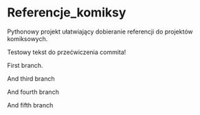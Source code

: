 # Referencje_komiksy
Pythonowy projekt ułatwiający dobieranie referencji do projektów komiksowych.

Testowy tekst do przećwiczenia commita!

First branch.

And third branch

And fourth branch

And fifth branch
